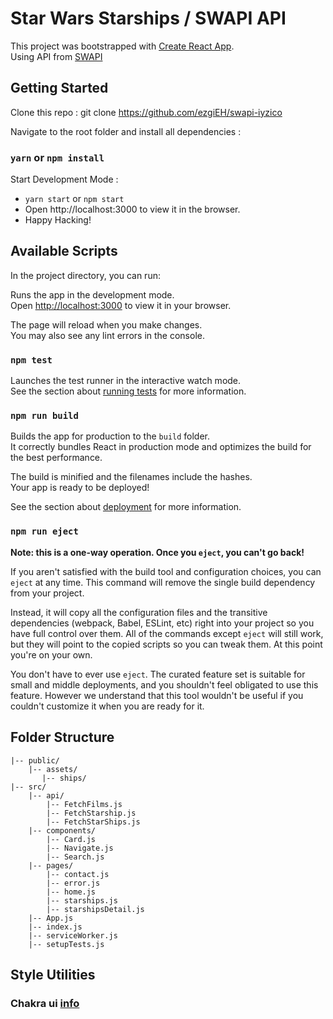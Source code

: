 # Star Wars Starships / SWAPI API

This project was bootstrapped with [Create React App](https://github.com/facebook/create-react-app).
<br>Using API from [SWAPI](https://swapi.dev/)

## Getting Started
Clone this repo : git clone https://github.com/ezgiEH/swapi-iyzico

Navigate to the root folder and install all dependencies :

### `yarn` or  `npm install`
Start Development Mode :

- `yarn start` or `npm start`
- Open http://localhost:3000 to view it in the browser.
- Happy Hacking! 

## Available Scripts

In the project directory, you can run:



Runs the app in the development mode.\
Open [http://localhost:3000](http://localhost:3000) to view it in your browser.

The page will reload when you make changes.\
You may also see any lint errors in the console.

### `npm test`

Launches the test runner in the interactive watch mode.\
See the section about [running tests](https://facebook.github.io/create-react-app/docs/running-tests) for more information.

### `npm run build`

Builds the app for production to the `build` folder.\
It correctly bundles React in production mode and optimizes the build for the best performance.

The build is minified and the filenames include the hashes.\
Your app is ready to be deployed!

See the section about [deployment](https://facebook.github.io/create-react-app/docs/deployment) for more information.

### `npm run eject`

**Note: this is a one-way operation. Once you `eject`, you can't go back!**

If you aren't satisfied with the build tool and configuration choices, you can `eject` at any time. This command will remove the single build dependency from your project.

Instead, it will copy all the configuration files and the transitive dependencies (webpack, Babel, ESLint, etc) right into your project so you have full control over them. All of the commands except `eject` will still work, but they will point to the copied scripts so you can tweak them. At this point you're on your own.

You don't have to ever use `eject`. The curated feature set is suitable for small and middle deployments, and you shouldn't feel obligated to use this feature. However we understand that this tool wouldn't be useful if you couldn't customize it when you are ready for it.

## Folder Structure

```
|-- public/
    |-- assets/
       |-- ships/
|-- src/
    |-- api/
        |-- FetchFilms.js
        |-- FetchStarship.js
        |-- FetchStarShips.js
    |-- components/
        |-- Card.js
        |-- Navigate.js
        |-- Search.js
    |-- pages/
        |-- contact.js
        |-- error.js
        |-- home.js
        |-- starships.js
        |-- starshipsDetail.js
    |-- App.js
    |-- index.js
    |-- serviceWorker.js
    |-- setupTests.js
```
## Style Utilities

### Chakra ui [info](https://chakra-ui.com/)
